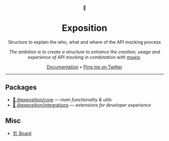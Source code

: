 <p align="center">📖</p>
<h1 align="center">Exposition</h1>

<p align="center">Structure to explain the who, what and where of the API mocking process</p>

<p align="center"><i>The ambition is to create a structure to enhance the creation, usage and experience of API mocking in combination with <a href="https://github.com/mswjs/msw">mswjs</a>.</i></p>

<p align="center">
<a href="https://h2xd.github.io/exposition/">Documentation</a>&nbsp;&bull;
<a href="https://twitter.com/aschujkow">Ping me on Twitter</a>
</p>

---

## Packages

- [🌱 @exposition/core](https://github.com/h2xd/exposition/tree/main/packages/core) — _main functionality & utils_
- [🧩 @exposition/integrations](https://github.com/h2xd/exposition/tree/main/packages/integrations) — _extensions for developer experience_

## Misc

- [🏗 Board](https://github.com/users/h2xd/projects/2)

